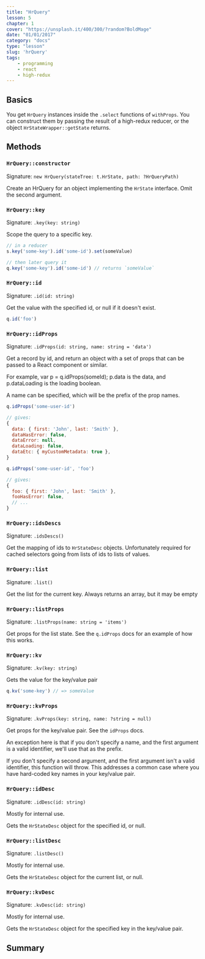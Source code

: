 ```yaml
---
title: "HrQuery"
lesson: 5
chapter: 1
cover: "https://unsplash.it/400/300/?random?BoldMage"
date: "01/01/2017"
category: "docs"
type: "lesson"
slug: 'hrQuery'
tags:
    - programming
    - react
    - high-redux
---
```


## Basics

You get `HrQuery` instances inside the `.select` functions of `withProps`. You
can construct them by passing the result of a high-redux reducer, or the object
`HrStateWrapper::getState` returns.

## Methods

<!-- BEGIN_GENERATED CLASS HrQuery -->

### `HrQuery::constructor`

Signature: `new HrQuery(stateTree: t.HrState, path: ?HrQueryPath)`

Create an HrQuery for an object implementing the `HrState` interface. Omit the second argument.



### `HrQuery::key`

Signature: `.key(key: string)`

Scope the query to a specific key.

```javascript
// in a reducer
s.key('some-key').id('some-id').set(someValue)

// then later query it
q.key('some-key').id('some-id') // returns `someValue`
```



### `HrQuery::id`

Signature: `.id(id: string)`

Get the value with the specified id, or null if it doesn't exist.

```javascript
q.id('foo')
```



### `HrQuery::idProps`

Signature: `.idProps(id: string, name: string = 'data')`

Get a record by id, and return an object with a set of props that can be
passed to a React component or similar.

For example, var p = q.idProps(someId); p.data is the data, and p.dataLoading
is the loading boolean.

A name can be specified, which will be the prefix of the prop names.

```javascript
q.idProps('some-user-id')

// gives:
{
  data: { first: 'John', last: 'Smith' },
  dataHasError: false,
  dataError: null,
  dataLoading: false,
  dataEtc: { myCustomMetadata: true },
}

q.idProps('some-user-id', 'foo')

// gives:
{
  foo: { first: 'John', last: 'Smith' },
  fooHasError: false,
  // ...
}
```



### `HrQuery::idsDescs`

Signature: `.idsDescs()`

Get the mapping of ids to `HrStateDesc` objects. Unfortunately required
for cached selectors going from lists of ids to lists of values.



### `HrQuery::list`

Signature: `.list()`

Get the list for the current key. Always returns an array, but it may be empty



### `HrQuery::listProps`

Signature: `.listProps(name: string = 'items')`

Get props for the list state. See the `q.idProps` docs for an example
of how this works.



### `HrQuery::kv`

Signature: `.kv(key: string)`

Gets the value for the key/value pair

```javascript
q.kv('some-key') // => someValue
```



### `HrQuery::kvProps`

Signature: `.kvProps(key: string, name: ?string = null)`

Get props for the key/value pair. See the `idProps` docs.

An exception here is that if you don't specify a name, and the first argument
is a valid identifier, we'll use that as the prefix.

If you don't specify a second argument, and the first argument isn't a valid
identifier, this function will throw. This addresses a common case where
you have hard-coded key names in your key/value pair.



### `HrQuery::idDesc`

Signature: `.idDesc(id: string)`

Mostly for internal use.

Gets the `HrStateDesc` object for the specified id, or null.



### `HrQuery::listDesc`

Signature: `.listDesc()`

Mostly for internal use.

Gets the `HrStateDesc` object for the current list, or null.



### `HrQuery::kvDesc`

Signature: `.kvDesc(id: string)`

Mostly for internal use.

Gets the `HrStateDesc` object for the specified key in the key/value pair.

<!-- END_GENERATED -->

## Summary
